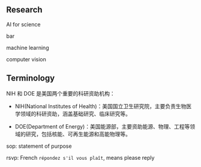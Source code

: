 ## Research

AI for science

bar 

machine learning

computer vision



## Terminology

NIH 和 DOE 是美国两个重要的科研资助机构：

- NIH(National Institutes of Health)：美国国立卫生研究院，主要负责生物医学领域的科研资助，涵盖基础研究、临床研究等。

- DOE(Department of Energy)：美国能源部，主要资助能源、物理、工程等领域的研究，包括核能、可再生能源和高能物理等。


sop: statement of purpose

rsvp: French `répondez s'il vous plaît`, means please reply